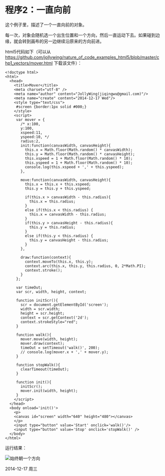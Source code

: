 # 程序2：一直向前 #

这个例子里，描述了一个一直向前的对象。

每一次，对象会随机选一个出生位置和一个方向，然后一直运动下去。如果碰到边缘，就会转到画布的另一边继续沿原来的方向前进。

html5代码如下（可以从<https://github.com/jollywing/nature_of_code_examples_html5/blob/master/chp1_vectors/mover.html> 下载该文件）：

    <!doctype html>
    <html>
      <head>
        <title>Mover</title>
        <meta charset="utf-8" />
        <meta name="author" content="JollyWing(jiqingwu@gmail.com)"/>
        <meta name="create" content="2014-12-17 Wed"/>
        <style type="text/css">
         #screen {border:1px solid #000;}
        </style>
        <script>
         var mover = {
           /* x:100,
           y:100,
           xspeed:11,
           yspeed:10, */
           radius:2,
           init:function(canvasWidth, canvasHeight){
             this.x = Math.floor(Math.random() * canvasWidth);
             this.y = Math.floor(Math.random() * canvasHeight);
             this.xspeed = 1 + Math.floor(Math.random() * 10);
             this.yspeed = 1 + Math.floor(Math.random() * 10);
             console.log(this.xspeed + ',' + this.yspeed);
           },
    
           move:function(canvasWidth, canvasHeight){
             this.x = this.x + this.xspeed;
             this.y = this.y + this.yspeed;
    
             if(this.x > canvasWidth - this.radius){
               this.x = this.radius;
             }
             else if(this.x < this.radius) {
               this.x = canvasWidth - this.radius;
             }
             if(this.y > canvasHeight - this.radius){
               this.y = this.radius;
             }
             else if(this.y < this.radius) {
               this.y = canvasHeight - this.radius;
             }
           },
    
           draw:function(context){
             context.moveTo(this.x, this.y);
             context.arc(this.x, this.y, this.radius, 0, 2*Math.PI);
             context.stroke();
           }
         };
    
         var timeOut;
         var scr, width, height, context;
    
         function initScr(){
           scr = document.getElementById('screen');
           width = scr.width;
           height = scr.height;
           context = scr.getContext('2d');
           context.strokeStyle="red";
         }
    
         function walk(){
           mover.move(width, height);
           mover.draw(context);
           timeOut = setTimeout('walk()', 200);
           // console.log(mover.x + ',' + mover.y);
         }
    
         function stopWalk(){
           clearTimeout(timeOut);
         }
    
         function init(){
           initScr();
           mover.init(width, height);
         }
        </script>
      </head>
      <body onload='init()'>
        <p>
        <canvas id="screen" width="640" height="480"></canvas>
        </p>
        <input type="button" value='Start' onclick='walk()'/>
        <input type="button" value='Stop' onclick='stopWalk()' />
      </body>
    </html>

运行结果：

![始终朝一个方向][1]


  [1]: /download/01gJl9ZXQC7o

2014-12-17 周三
